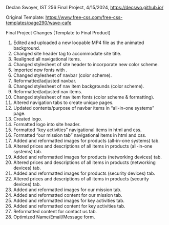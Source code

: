 Declan Swoyer, IST 256 Final Project, 4/15/2024, https://decswo.github.io/

Original Template: https://www.free-css.com/free-css-templates/page290/wave-cafe

Final Project Changes (Template to Final Product) 

1. Edited and uploaded a new loopable MP4 file as the animated background. 
2. Changed site header tag to accommodate site title. 
3. Realigned all navigational items.  
4. Changed stylesheet of site header to incorporate new color scheme.  
5. Imported new fonts with <link>.  
6. Changed stylesheet of navbar (color scheme). 
7. Reformatted/adjusted navbar. 
8. Changed stylesheet of nav item backgrounds (color scheme). 
9. Reformatted/adjusted nav items. 
10. Changed stylesheet of nav item fonts (color scheme & formatting).  
11. Altered navigation tabs to create unique pages.  
12. Updated contents/purpose of navbar items in “all-in-one systems” page.  
13. Created logo. 
14. Formatted logo into site header.  
15. Formatted “key activities” navigational items in html and css.  
16. Formatted “our mission tab” navigational items in html and css. 
17. Added and reformatted images for products (all-in-one systems) tab.  
18. Altered prices and descriptions of all items in products (all-in-one systems) tab.  
19. Added and reformatted images for products (networking devices) tab.  
20. Altered prices and descriptions of all items in products (networking devices) tab. 
21. Added and reformatted images for products (security devices) tab.  
22. Altered prices and descriptions of all items in products (security devices) tab. 
23. Added and reformatted images for our mission tab. 
24. Added and reformatted content for our mission tab.  
25. Added and reformatted images for key activities tab. 
26. Added and reformatted content for key activities tab. 
27. Reformatted content for contact us tab. 
28. Optimized Name/Email/Message form.  
